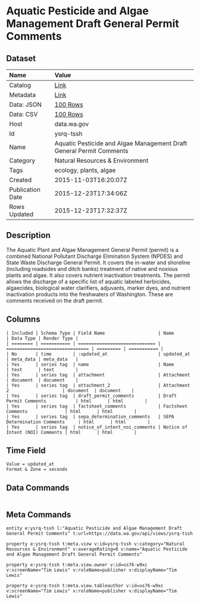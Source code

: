 # Aquatic Pesticide and Algae Management Draft General Permit Comments

## Dataset

| Name | Value |
| :--- | :---- |
| Catalog | [Link](https://catalog.data.gov/dataset/aquatic-pesticide-and-algae-management-draft-general-permit-comments) |
| Metadata | [Link](https://data.wa.gov/api/views/ysrq-tssh) |
| Data: JSON | [100 Rows](https://data.wa.gov/api/views/ysrq-tssh/rows.json?max_rows=100) |
| Data: CSV | [100 Rows](https://data.wa.gov/api/views/ysrq-tssh/rows.csv?max_rows=100) |
| Host | data.wa.gov |
| Id | ysrq-tssh |
| Name | Aquatic Pesticide and Algae Management Draft General Permit Comments |
| Category | Natural Resources & Environment |
| Tags | ecology, plants, algae |
| Created | 2015-11-03T16:20:07Z |
| Publication Date | 2015-12-23T17:34:06Z |
| Rows Updated | 2015-12-23T17:32:37Z |

## Description

The Aquatic Plant and Algae Management General Permit (permit) is a combined National Pollutant Discharge Elimination System (NPDES) and State Waste Discharge General Permit. It covers the in-water and shoreline (including roadsides and ditch banks) treatment of native and noxious plants and algae. It also covers nutrient inactivation treatments. The permit allows the discharge of a specific list of aquatic labeled herbicides, algaecides, biological water clarifiers, adjuvants, marker dyes, and nutrient inactivation products into the freshwaters of Washington. These are comments received on the draft permit.

## Columns

```ls
| Included | Schema Type | Field Name                    | Name                            | Data Type | Render Type |
| ======== | =========== | ============================= | =============================== | ========= | =========== |
| No       | time        | :updated_at                   | updated_at                      | meta_data | meta_data   |
| Yes      | series tag  | name                          | Name                            | text      | text        |
| Yes      | series tag  | attachment                    | Attachment                      | document  | document    |
| Yes      | series tag  | attachment_2                  | Attachment 2                    | document  | document    |
| Yes      | series tag  | draft_permit_comments         | Draft Permit Comments           | html      | html        |
| Yes      | series tag  | factsheet_comments            | Factsheet Comments              | html      | html        |
| Yes      | series tag  | sepa_determination_comments   | SEPA Determination Comments     | html      | html        |
| Yes      | series tag  | notice_of_intent_noi_comments | Notice of Intent (NOI) Comments | html      | html        |
```

## Time Field

```ls
Value = updated_at
Format & Zone = seconds
```

## Data Commands

```ls
```

## Meta Commands

```ls
entity e:ysrq-tssh l:"Aquatic Pesticide and Algae Management Draft General Permit Comments" t:url=https://data.wa.gov/api/views/ysrq-tssh

property e:ysrq-tssh t:meta.view v:id=ysrq-tssh v:category="Natural Resources & Environment" v:averageRating=0 v:name="Aquatic Pesticide and Algae Management Draft General Permit Comments"

property e:ysrq-tssh t:meta.view.owner v:id=us76-w9xc v:screenName="Tim Lewis" v:roleName=publisher v:displayName="Tim Lewis"

property e:ysrq-tssh t:meta.view.tableauthor v:id=us76-w9xc v:screenName="Tim Lewis" v:roleName=publisher v:displayName="Tim Lewis"
```